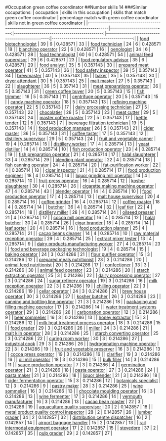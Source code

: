 #Occupation green coffee coordinator
##Number skills 14
###Similar occupations:
| occupation                                                                              |   skills in this occupation |   skills that match green coffee coordinator |   percentage match with green coffee coordinator |   skills not in green coffee coordinator |
|:----------------------------------------------------------------------------------------|----------------------------:|---------------------------------------------:|-------------------------------------------------:|-----------------------------------------:|
| [food biotechnologist](food_biotechnologist.md)                                         |                          39 |                                            6 |                                         0.428571 |                                       33 |
| [food technician](food_technician.md)                                                   |                          24 |                                            6 |                                         0.428571 |                                       18 |
| [blanching operator](blanching_operator.md)                                             |                          22 |                                            6 |                                         0.428571 |                                       16 |
| [oenologist](oenologist.md)                                                             |                          34 |                                            6 |                                         0.428571 |                                       28 |
| [food technologist](food_technologist.md)                                               |                          60 |                                            6 |                                         0.428571 |                                       54 |
| [animal feed supervisor](animal_feed_supervisor.md)                                     |                          29 |                                            6 |                                         0.428571 |                                       23 |
| [food regulatory advisor](food_regulatory_advisor.md)                                   |                          35 |                                            6 |                                         0.428571 |                                       29 |
| [food analyst](food_analyst.md)                                                         |                          35 |                                            5 |                                         0.357143 |                                       30 |
| [prepared meat operator](prepared_meat_operator.md)                                     |                          41 |                                            5 |                                         0.357143 |                                       36 |
| [food safety inspector](food_safety_inspector.md)                                       |                          39 |                                            5 |                                         0.357143 |                                       34 |
| [brewmaster](brewmaster.md)                                                             |                          40 |                                            5 |                                         0.357143 |                                       35 |
| [baker](baker.md)                                                                       |                          35 |                                            5 |                                         0.357143 |                                       30 |
| [dryer attendant](dryer_attendant.md)                                                   |                          30 |                                            5 |                                         0.357143 |                                       25 |
| [malt master](malt_master.md)                                                           |                          27 |                                            5 |                                         0.357143 |                                       22 |
| [slaughterer](slaughterer.md)                                                           |                          36 |                                            5 |                                         0.357143 |                                       31 |
| [meat preparations operator](meat_preparations_operator.md)                             |                          36 |                                            5 |                                         0.357143 |                                       31 |
| [green coffee buyer](green_coffee_buyer.md)                                             |                          20 |                                            5 |                                         0.357143 |                                       15 |
| [fish trimmer](fish_trimmer.md)                                                         |                          16 |                                            5 |                                         0.357143 |                                       11 |
| [centrifuge operator](centrifuge_operator.md)                                           |                          20 |                                            5 |                                         0.357143 |                                       15 |
| [candy machine operator](candy_machine_operator.md)                                     |                          18 |                                            5 |                                         0.357143 |                                       13 |
| [refining machine operator](refining_machine_operator.md)                               |                          22 |                                            5 |                                         0.357143 |                                       17 |
| [dairy processing technician](dairy_processing_technician.md)                           |                          27 |                                            5 |                                         0.357143 |                                       22 |
| [chocolatier](chocolatier.md)                                                           |                          28 |                                            5 |                                         0.357143 |                                       23 |
| [meat cutter](meat_cutter.md)                                                           |                          29 |                                            5 |                                         0.357143 |                                       24 |
| [master coffee roaster](master_coffee_roaster.md)                                       |                          22 |                                            5 |                                         0.357143 |                                       17 |
| [kettle tender](kettle_tender.md)                                                       |                          12 |                                            5 |                                         0.357143 |                                        7 |
| [beverage filtration technician](beverage_filtration_technician.md)                     |                          19 |                                            5 |                                         0.357143 |                                       14 |
| [food production manager](food_production_manager.md)                                   |                          26 |                                            5 |                                         0.357143 |                                       21 |
| [cider master](cider_master.md)                                                         |                          36 |                                            5 |                                         0.357143 |                                       31 |
| [coffee taster](coffee_taster.md)                                                       |                          17 |                                            5 |                                         0.357143 |                                       12 |
| [distillery supervisor](distillery_supervisor.md)                                       |                          29 |                                            5 |                                         0.357143 |                                       24 |
| [fruit and vegetable canner](fruit_and_vegetable_canner.md)                             |                          19 |                                            4 |                                         0.285714 |                                       15 |
| [distillery worker](distillery_worker.md)                                               |                          17 |                                            4 |                                         0.285714 |                                       13 |
| [yeast distiller](yeast_distiller.md)                                                   |                          14 |                                            4 |                                         0.285714 |                                       10 |
| [fish production operator](fish_production_operator.md)                                 |                          23 |                                            4 |                                         0.285714 |                                       19 |
| [fish preparation operator](fish_preparation_operator.md)                               |                          21 |                                            4 |                                         0.285714 |                                       17 |
| [halal slaughterer](halal_slaughterer.md)                                               |                          33 |                                            4 |                                         0.285714 |                                       29 |
| [blending plant operator](blending_plant_operator.md)                                   |                          22 |                                            4 |                                         0.285714 |                                       18 |
| [fish canning operator](fish_canning_operator.md)                                       |                          24 |                                            4 |                                         0.285714 |                                       20 |
| [fat-purification worker](fat-purification_worker.md)                                   |                          22 |                                            4 |                                         0.285714 |                                       18 |
| [cigar inspector](cigar_inspector.md)                                                   |                          21 |                                            4 |                                         0.285714 |                                       17 |
| [food production engineer](food_production_engineer.md)                                 |                          18 |                                            4 |                                         0.285714 |                                       14 |
| [liquor grinding mill operator](liquor_grinding_mill_operator.md)                       |                          14 |                                            4 |                                         0.285714 |                                       10 |
| [fruit-press operator](fruit-press_operator.md)                                         |                          16 |                                            4 |                                         0.285714 |                                       12 |
| [kosher slaughterer](kosher_slaughterer.md)                                             |                          30 |                                            4 |                                         0.285714 |                                       26 |
| [cigarette making machine operator](cigarette_making_machine_operator.md)               |                          47 |                                            4 |                                         0.285714 |                                       43 |
| [blender operator](blender_operator.md)                                                 |                          14 |                                            4 |                                         0.285714 |                                       10 |
| [food production operator](food_production_operator.md)                                 |                          17 |                                            4 |                                         0.285714 |                                       13 |
| [malt house supervisor](malt_house_supervisor.md)                                       |                          20 |                                            4 |                                         0.285714 |                                       16 |
| [coffee grinder](coffee_grinder.md)                                                     |                          16 |                                            4 |                                         0.285714 |                                       12 |
| [coffee roaster](coffee_roaster.md)                                                     |                          18 |                                            4 |                                         0.285714 |                                       14 |
| [butcher](butcher.md)                                                                   |                          36 |                                            4 |                                         0.285714 |                                       32 |
| [leaf tier](leaf_tier.md)                                                               |                          22 |                                            4 |                                         0.285714 |                                       18 |
| [distillery miller](distillery_miller.md)                                               |                          28 |                                            4 |                                         0.285714 |                                       24 |
| [oilseed presser](oilseed_presser.md)                                                   |                          21 |                                            4 |                                         0.285714 |                                       17 |
| [cocoa mill operator](cocoa_mill_operator.md)                                           |                          16 |                                            4 |                                         0.285714 |                                       12 |
| [halal butcher](halal_butcher.md)                                                       |                          30 |                                            4 |                                         0.285714 |                                       26 |
| [cigar brander](cigar_brander.md)                                                       |                          18 |                                            4 |                                         0.285714 |                                       14 |
| [leaf sorter](leaf_sorter.md)                                                           |                          20 |                                            4 |                                         0.285714 |                                       16 |
| [food production planner](food_production_planner.md)                                   |                          25 |                                            4 |                                         0.285714 |                                       21 |
| [cacao beans cleaner](cacao_beans_cleaner.md)                                           |                          14 |                                            4 |                                         0.285714 |                                       10 |
| [raw material reception operator](raw_material_reception_operator.md)                   |                          29 |                                            4 |                                         0.285714 |                                       25 |
| [extract mixer tester](extract_mixer_tester.md)                                         |                          13 |                                            4 |                                         0.285714 |                                        9 |
| [dairy products manufacturing worker](dairy_products_manufacturing_worker.md)           |                          27 |                                            4 |                                         0.285714 |                                       23 |
| [food and beverage packaging technologist](food_and_beverage_packaging_technologist.md) |                          19 |                                            4 |                                         0.285714 |                                       15 |
| [baking operator](baking_operator.md)                                                   |                          24 |                                            3 |                                         0.214286 |                                       21 |
| [flour purifier operator](flour_purifier_operator.md)                                   |                          15 |                                            3 |                                         0.214286 |                                       12 |
| [prepared meals nutritionist](prepared_meals_nutritionist.md)                           |                          23 |                                            3 |                                         0.214286 |                                       20 |
| [animal feed nutritionist](animal_feed_nutritionist.md)                                 |                          20 |                                            3 |                                         0.214286 |                                       17 |
| [confectioner](confectioner.md)                                                         |                          33 |                                            3 |                                         0.214286 |                                       30 |
| [animal feed operator](animal_feed_operator.md)                                         |                          23 |                                            3 |                                         0.214286 |                                       20 |
| [starch extraction operator](starch_extraction_operator.md)                             |                          25 |                                            3 |                                         0.214286 |                                       22 |
| [dairy processing operator](dairy_processing_operator.md)                               |                          27 |                                            3 |                                         0.214286 |                                       24 |
| [sugar refinery operator](sugar_refinery_operator.md)                                   |                          19 |                                            3 |                                         0.214286 |                                       16 |
| [milk reception operator](milk_reception_operator.md)                                   |                          22 |                                            3 |                                         0.214286 |                                       19 |
| [chilling operator](chilling_operator.md)                                               |                          22 |                                            3 |                                         0.214286 |                                       19 |
| [cellar operator](cellar_operator.md)                                                   |                          24 |                                            3 |                                         0.214286 |                                       21 |
| [brew house operator](brew_house_operator.md)                                           |                          30 |                                            3 |                                         0.214286 |                                       27 |
| [kosher butcher](kosher_butcher.md)                                                     |                          26 |                                            3 |                                         0.214286 |                                       23 |
| [canning and bottling line operator](canning_and_bottling_line_operator.md)             |                          21 |                                            3 |                                         0.214286 |                                       18 |
| [packaging and filling machine operator](packaging_and_filling_machine_operator.md)     |                          17 |                                            3 |                                         0.214286 |                                       14 |
| [water treatment systems operator](water_treatment_systems_operator.md)                 |                          29 |                                            3 |                                         0.214286 |                                       26 |
| [carbonation operator](carbonation_operator.md)                                         |                          12 |                                            3 |                                         0.214286 |                                        9 |
| [beer sommelier](beer_sommelier.md)                                                     |                          16 |                                            3 |                                         0.214286 |                                       13 |
| [honey extractor](honey_extractor.md)                                                   |                          15 |                                            3 |                                         0.214286 |                                       12 |
| [milk heat treatment process operator](milk_heat_treatment_process_operator.md)         |                          18 |                                            3 |                                         0.214286 |                                       15 |
| [food grader](food_grader.md)                                                           |                          29 |                                            3 |                                         0.214286 |                                       26 |
| [miller](miller.md)                                                                     |                          24 |                                            3 |                                         0.214286 |                                       21 |
| [malt kiln operator](malt_kiln_operator.md)                                             |                          28 |                                            3 |                                         0.214286 |                                       25 |
| [starch converting operator](starch_converting_operator.md)                             |                          25 |                                            3 |                                         0.214286 |                                       22 |
| [curing room worker](curing_room_worker.md)                                             |                          30 |                                            3 |                                         0.214286 |                                       27 |
| [industrial cook](industrial_cook.md)                                                   |                          29 |                                            3 |                                         0.214286 |                                       26 |
| [hydrogenation machine operator](hydrogenation_machine_operator.md)                     |                          22 |                                            3 |                                         0.214286 |                                       19 |
| [fruit and vegetable preserver](fruit_and_vegetable_preserver.md)                       |                          16 |                                            3 |                                         0.214286 |                                       13 |
| [cocoa press operator](cocoa_press_operator.md)                                         |                          19 |                                            3 |                                         0.214286 |                                       16 |
| [clarifier](clarifier.md)                                                               |                          19 |                                            3 |                                         0.214286 |                                       16 |
| [oil mill operator](oil_mill_operator.md)                                               |                          18 |                                            3 |                                         0.214286 |                                       15 |
| [bulk filler](bulk_filler.md)                                                           |                          14 |                                            3 |                                         0.214286 |                                       11 |
| [sauce production operator](sauce_production_operator.md)                               |                           7 |                                            3 |                                         0.214286 |                                        4 |
| [germination operator](germination_operator.md)                                         |                          21 |                                            3 |                                         0.214286 |                                       18 |
| [pasta operator](pasta_operator.md)                                                     |                          27 |                                            3 |                                         0.214286 |                                       24 |
| [pasta maker](pasta_maker.md)                                                           |                          21 |                                            3 |                                         0.214286 |                                       18 |
| [liquor blender](liquor_blender.md)                                                     |                          21 |                                            3 |                                         0.214286 |                                       18 |
| [cider fermentation operator](cider_fermentation_operator.md)                           |                          15 |                                            3 |                                         0.214286 |                                       12 |
| [botanicals specialist](botanicals_specialist.md)                                       |                          12 |                                            3 |                                         0.214286 |                                        9 |
| [pastry maker](pastry_maker.md)                                                         |                          28 |                                            3 |                                         0.214286 |                                       25 |
| [wine sommelier](wine_sommelier.md)                                                     |                          16 |                                            3 |                                         0.214286 |                                       13 |
| [chocolate moulding operator](chocolate_moulding_operator.md)                           |                          16 |                                            3 |                                         0.214286 |                                       13 |
| [wine fermenter](wine_fermenter.md)                                                     |                          17 |                                            3 |                                         0.214286 |                                       14 |
| [vermouth manufacturer](vermouth_manufacturer.md)                                       |                          16 |                                            3 |                                         0.214286 |                                       13 |
| [cacao bean roaster](cacao_bean_roaster.md)                                             |                          22 |                                            3 |                                         0.214286 |                                       19 |
| [aquaculture quality supervisor](aquaculture_quality_supervisor.md)                     |                          20 |                                            2 |                                         0.142857 |                                       18 |
| [metal product quality control inspector](metal_product_quality_control_inspector.md)   |                          28 |                                            2 |                                         0.142857 |                                       26 |
| [lumber grader](lumber_grader.md)                                                       |                          34 |                                            2 |                                         0.142857 |                                       32 |
| [distribution centre dispatcher](distribution_centre_dispatcher.md)                     |                          16 |                                            2 |                                         0.142857 |                                       14 |
| [airport baggage handler](airport_baggage_handler.md)                                   |                          15 |                                            2 |                                         0.142857 |                                       13 |
| [rail intermodal equipment operator](rail_intermodal_equipment_operator.md)             |                          17 |                                            2 |                                         0.142857 |                                       15 |
| [stevedore](stevedore.md)                                                               |                          37 |                                            2 |                                         0.142857 |                                       35 |
| [pulp grader](pulp_grader.md)                                                           |                          29 |                                            2 |                                         0.142857 |                                       27 |
